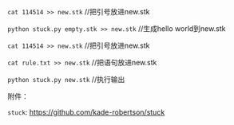 `cat 114514 >> new.stk` //把引号放进new.stk

`python stuck.py empty.stk >> new.stk` //生成hello world到new.stk

`cat 114514 >> new.stk` //把引号放进new.stk

`cat rule.txt >> new.stk` //把语句放进new.stk

`python stuck.py new.stk` //执行输出



附件：

`stuck`: https://github.com/kade-robertson/stuck

